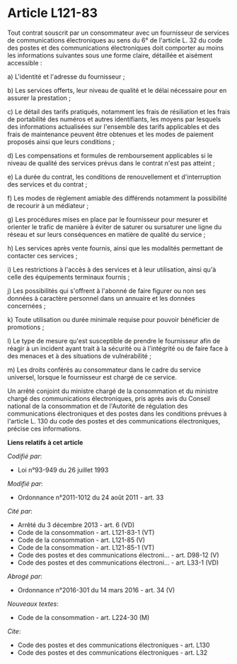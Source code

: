 # Article L121-83

Tout contrat souscrit par un consommateur avec un fournisseur de services de communications électroniques au sens du 6° de
l'article L. 32 du code des postes et des communications électroniques doit comporter au moins les informations suivantes
sous une forme claire, détaillée et aisément accessible : 

a) L'identité et l'adresse du fournisseur ; 

b) Les services offerts, leur niveau de qualité et le délai nécessaire pour en assurer la prestation ; 

c) Le détail des tarifs pratiqués, notamment les frais de résiliation et les frais de portabilité des numéros et autres
identifiants, les moyens par lesquels des informations actualisées sur l'ensemble des tarifs applicables et des frais de
maintenance peuvent être obtenues et les modes de paiement proposés ainsi que leurs conditions ; 

d) Les compensations et formules de remboursement applicables si le niveau de qualité des services prévus dans le contrat
n'est pas atteint ; 

e) La durée du contrat, les conditions de renouvellement et d'interruption des services et du contrat ; 

f) Les modes de règlement amiable des différends notamment la possibilité de recourir à un médiateur ; 

g) Les procédures mises en place par le fournisseur pour mesurer et orienter le trafic de manière à éviter de saturer ou
sursaturer une ligne du réseau et sur leurs conséquences en matière de qualité du service ; 

h) Les services après vente fournis, ainsi que les modalités permettant de contacter ces services ; 

i) Les restrictions à l'accès à des services et à leur utilisation, ainsi qu'à celle des équipements terminaux fournis ; 

j) Les possibilités qui s'offrent à l'abonné de faire figurer ou non ses données à caractère personnel dans un annuaire et
les données concernées ; 

k) Toute utilisation ou durée minimale requise pour pouvoir bénéficier de promotions ; 

l) Le type de mesure qu'est susceptible de prendre le fournisseur afin de réagir à un incident ayant trait à la sécurité ou à
l'intégrité ou de faire face à des menaces et à des situations de vulnérabilité ; 

m) Les droits conférés au consommateur dans le cadre du service universel, lorsque le fournisseur est chargé de ce service. 

Un arrêté conjoint du ministre chargé de la consommation et du ministre chargé des communications électroniques, pris après
avis du Conseil national de la consommation et de l'Autorité de régulation des communications électroniques et des postes
dans les conditions prévues à l'article L. 130 du code des postes et des communications électroniques, précise ces
informations.

**Liens relatifs à cet article**

_Codifié par_:

  - Loi n°93-949 du 26 juillet 1993

_Modifié par_:

  - Ordonnance n°2011-1012 du 24 août 2011 - art. 33

_Cité par_:

  - Arrêté du 3 décembre 2013 - art. 6 (VD)
  - Code de la consommation - art. L121-83-1 (VT)
  - Code de la consommation - art. L121-85 (V)
  - Code de la consommation - art. L121-85-1 (VT)
  - Code des postes et des communications électroni... - art. D98-12 (V)
  - Code des postes et des communications électroni... - art. L33-1 (VD)

_Abrogé par_:

  - Ordonnance n°2016-301 du 14 mars 2016 - art. 34 (V)

_Nouveaux textes_:

  - Code de la consommation - art. L224-30 (M)

_Cite_:

  - Code des postes et des communications électroniques - art. L130
  - Code des postes et des communications électroniques - art. L32
